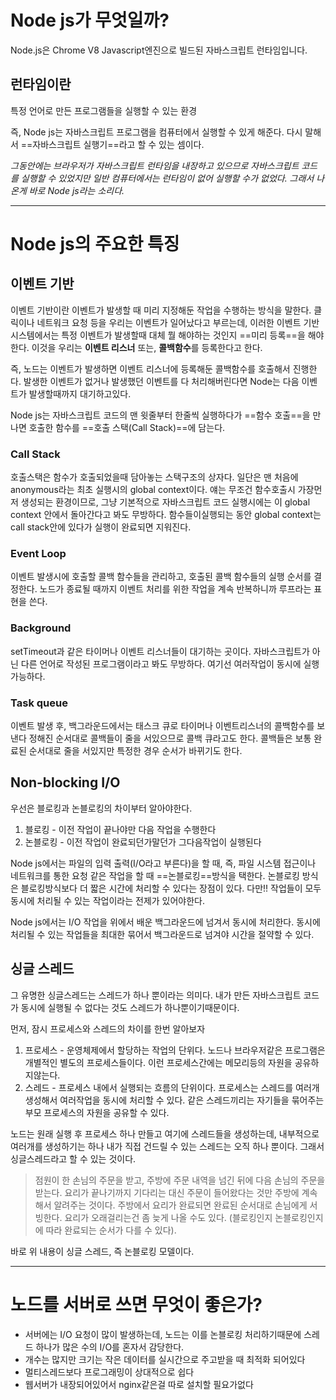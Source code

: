 
# Node js가 무엇일까?
Node.js은 Chrome V8 Javascript엔진으로 빌드된 자바스크립트 런타임입니다.

## 런타임이란
특정 언어로 만든 프로그램들을 실행할 수 있는 환경

즉, Node js는 자바스크립트 프로그램을 컴퓨터에서 실행할 수 있게 해준다.
다시 말해서 ==자바스크립트 실행기==라고 할 수 있는 셈이다.

*그동안에는 브라우저가 자바스크립트 런타임을 내장하고 있으므로 자바스크립트 코드를 실행할 수 있었지만 일반 컴퓨터에서는 런타임이 없어 실행할 수가 없었다. 그래서 나온게 바로 Node js라는 소리다.*


---


# Node js의 주요한 특징


## 이벤트 기반
이벤트 기반이란 이벤트가 발생할 때 미리 지정해둔 작업을 수행하는 방식을 말한다.
클릭이나 네트워크 요청 등을 우리는 이벤트가 일어났다고 부르는데, 이러한 이벤트 기반 시스템에서는 특정 이벤트가 발생할때 대체 뭘 해야하는 것인지 ==미리 등록==을 해야한다. 
이것을 우리는 **이벤트 리스너** 또는, **콜백함수**를 등록한다고 한다. 

즉, 노드는 이벤트가 발생하면 이벤트 리스너에 등록해둔 콜백함수를 호출해서 진행한다.
발생한 이벤트가 없거나 발생했던 이벤트를 다 처리해버린다면 Node는 다음 이벤트가 발생할때까지 대기하고있다. 

Node js는 자바스크립트 코드의 맨 윗줄부터 한줄씩 실행하다가 ==함수 호출==을 만나면 호출한 함수를 ==호출 스택(Call Stack)==에 담는다.

### Call Stack
호출스택은 함수가 호출되었을때 담아놓는 스택구조의 상자다. 일단은 맨 처음에 anonymous라는 최초 실행시의 global context이다. 얘는 무조건 함수호출시 가장먼저 생성되는 환경이므로, 그냥 기본적으로 자바스크립트 코드 실행시에는 이 global context 안에서 돌아간다고 봐도 무방하다. 함수들이실행되는 동안 global context는 call stack안에 있다가 실행이 완료되면 지워진다. 

### Event Loop
이벤트 발생시에 호출할 콜백 함수들을 관리하고, 호출된 콜백 함수들의 실행 순서를 결정한다. 노드가 종료될 때까지 이벤트 처리를 위한 작업을 계속 반복하니까 루프라는 표현을 쓴다. 

### Background
setTimeout과 같은 타이머나 이벤트 리스너들이 대기하는 곳이다. 자바스크립트가 아닌 다른 언어로 작성된 프로그램이라고 봐도 무방하다. 여기선 여러작업이 동시에 실행가능하다.

### Task queue
이벤트 발생 후, 백그라운드에서는 태스크 큐로 타이머나 이벤트리스너의 콜백함수를 보낸다 정해진 순서대로 콜백들이 줄을 서있으므로 콜백 큐라고도 한다. 콜백들은 보통 완료된 순서대로 줄을 서있지만 특정한 경우 순서가 바뀌기도 한다. 



## Non-blocking I/O

우선은 블로킹과 논블로킹의 차이부터 알아야한다.
1. 블로킹 - 이전 작업이 끝나야만 다음 작업을 수행한다
2. 논블로킹 - 이전 작업이 완료되던가말던가 그다음작업이 실행된다

Node js에서는 파일의 입력 출력(I/O라고 부른다)을 할 때, 즉, 파일 시스템 접근이나 네트워크를 통한 요청 같은 작업을 할 때 ==논블로킹==방식을 택한다. 논블로킹 방식은 블로킹방식보다 더 짧은 시간에 처리할 수 있다는 장점이 있다. 다만!! 작업들이 모두 동시에 처리될 수 있는 작업이라는 전제가 있어야한다.

Node js에서는 I/O 작업을 위에서 배운 백그라운드에 넘겨서 동시에 처리한다. 동시에 처리될 수 있는 작업들을 최대한 묶어서 백그라운드로 넘겨야 시간을 절약할 수 있다. 



## 싱글 스레드

그 유명한 싱글스레드는 스레드가 하나 뿐이라는 의미다.
내가 만든 자바스크립트 코드가 동시에 실행될 수 없다는 것도 스레드가 하나뿐이기때문이다.

먼저, 잠시 프로세스와 스레드의 차이를 한번 알아보자
1. 프로세스 - 운영체제에서 할당하는 작업의 단위다. 노드나 브라우저같은 프로그램은 개별적인 별도의 프로세스들이다. 이런 프로세스간에는 메모리등의 자원을 공유하지않는다. 
2. 스레드 - 프로세스 내에서 실행되는 흐름의 단위이다. 프로세스는 스레드를 여러개 생성해서 여러작업을 동시에 처리할 수 있다. 같은 스레드끼리는 자기들을 묶어주는 부모 프로세스의 자원을 공유할 수 있다. 

노드는 원래 실행 후 프로세스 하나 만들고 여기에 스레드들을 생성하는데, 내부적으로 여러개를 생성하기는 하나 내가 직접 건드릴 수 있는 스레드는 오직 하나 뿐이다. 그래서 싱글스레드라고 할 수 있는 것이다. 

> 점원이 한 손님의 주문을 받고, 주방에 주문 내역을 넘긴 뒤에 다음 손님의 주문을 받는다. 요리가 끝나기까지 기다리는 대신 주문이 들어왔다는 것만 주방에 계속해서 알려주는 것이다. 주방에서 요리가 완료되면 완료된 순서대로 손님에게 서빙한다. 요리가 오래걸리는건 좀 늦게 나올 수도 있다. (블로킹인지 논블로킹인지에 따라 완료되는 순서가 다를 수 있다). 

바로 위 내용이 싱글 스레드, 즉 논블로킹 모델이다. 



---

# 노드를 서버로 쓰면 무엇이 좋은가?

- 서버에는 I/O 요청이 많이 발생하는데, 노드는 이를 논블로킹 처리하기때문에 스레드 하나가 많은 수의 I/O를 혼자서 감당한다. 
- 개수는 많지만 크기는 작은 데이터를 실시간으로 주고받을 때 최적화 되어있다
- 멀티스레드보다 프로그래밍이 상대적으로 쉽다
- 웹서버가 내장되어있어서 nginx같은걸 따로 설치할 필요가없다